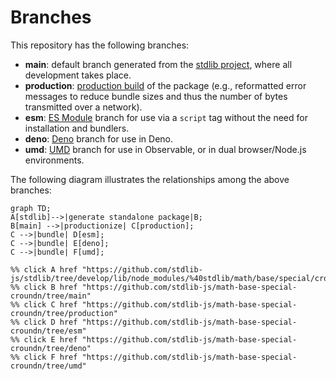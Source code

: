 <!--

@license Apache-2.0

Copyright (c) 2022 The Stdlib Authors.

Licensed under the Apache License, Version 2.0 (the "License");
you may not use this file except in compliance with the License.
You may obtain a copy of the License at

    http://www.apache.org/licenses/LICENSE-2.0

Unless required by applicable law or agreed to in writing, software
distributed under the License is distributed on an "AS IS" BASIS,
WITHOUT WARRANTIES OR CONDITIONS OF ANY KIND, either express or implied.
See the License for the specific language governing permissions and
limitations under the License.

-->

# Branches

This repository has the following branches:

-   **main**: default branch generated from the [stdlib project][stdlib-url], where all development takes place.
-   **production**: [production build][production-url] of the package (e.g., reformatted error messages to reduce bundle sizes and thus the number of bytes transmitted over a network).
-   **esm**: [ES Module][esm-url] branch for use via a `script` tag without the need for installation and bundlers.
-   **deno**: [Deno][deno-url] branch for use in Deno.
-   **umd**: [UMD][umd-url] branch for use in Observable, or in dual browser/Node.js environments.

The following diagram illustrates the relationships among the above branches:

```mermaid
graph TD;
A[stdlib]-->|generate standalone package|B;
B[main] -->|productionize| C[production];
C -->|bundle| D[esm];
C -->|bundle| E[deno];
C -->|bundle| F[umd];

%% click A href "https://github.com/stdlib-js/stdlib/tree/develop/lib/node_modules/%40stdlib/math/base/special/croundn"
%% click B href "https://github.com/stdlib-js/math-base-special-croundn/tree/main"
%% click C href "https://github.com/stdlib-js/math-base-special-croundn/tree/production"
%% click D href "https://github.com/stdlib-js/math-base-special-croundn/tree/esm"
%% click E href "https://github.com/stdlib-js/math-base-special-croundn/tree/deno"
%% click F href "https://github.com/stdlib-js/math-base-special-croundn/tree/umd"
```

[stdlib-url]: https://github.com/stdlib-js/stdlib/tree/develop/lib/node_modules/%40stdlib/math/base/special/croundn
[production-url]: https://github.com/stdlib-js/math-base-special-croundn/tree/production
[deno-url]: https://github.com/stdlib-js/math-base-special-croundn/tree/deno
[umd-url]: https://github.com/stdlib-js/math-base-special-croundn/tree/umd
[esm-url]: https://github.com/stdlib-js/math-base-special-croundn/tree/esm
